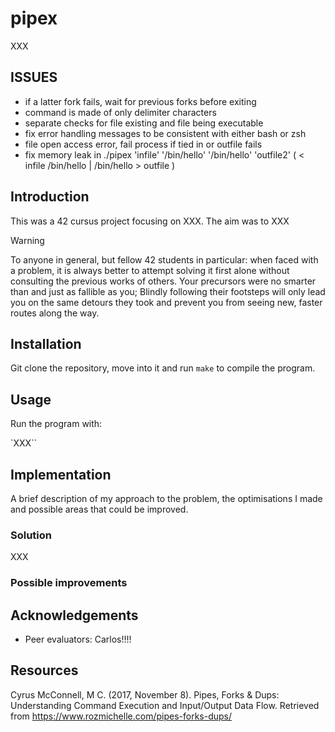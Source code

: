 # pipex
XXX

## ISSUES
- if a latter fork fails, wait for previous forks before exiting
- command is made of only delimiter characters
- separate checks for file existing and file being executable
- fix error handling messages to be consistent with either bash or zsh
- file open access error, fail process if tied in or outfile fails
- fix memory leak in ./pipex 'infile' '/bin/hello' '/bin/hello' 'outfile2' ( < infile /bin/hello | /bin/hello > outfile )

## Introduction
This was a 42 cursus project focusing on XXX. The aim was to XXX

> [!WARNING]
> To anyone in general, but fellow 42 students in particular: when faced with a problem, it is always better to attempt solving it first alone without consulting the previous works of others. Your precursors were no smarter than and just as fallible as you; Blindly following their footsteps will only lead you on the same detours they took and prevent you from seeing new, faster routes along the way.

## Installation
Git clone the repository, move into it and run `make` to compile the program.

## Usage
Run the program with:

`XXX``

## Implementation
A brief description of my approach to the problem, the optimisations I made and possible areas that could be improved.

### Solution
XXX

### Possible improvements

## Acknowledgements
- Peer evaluators: Carlos!!!!

## Resources
Cyrus McConnell, M C. (2017, November 8). Pipes, Forks & Dups: Understanding Command Execution and Input/Output Data Flow. Retrieved from https://www.rozmichelle.com/pipes-forks-dups/